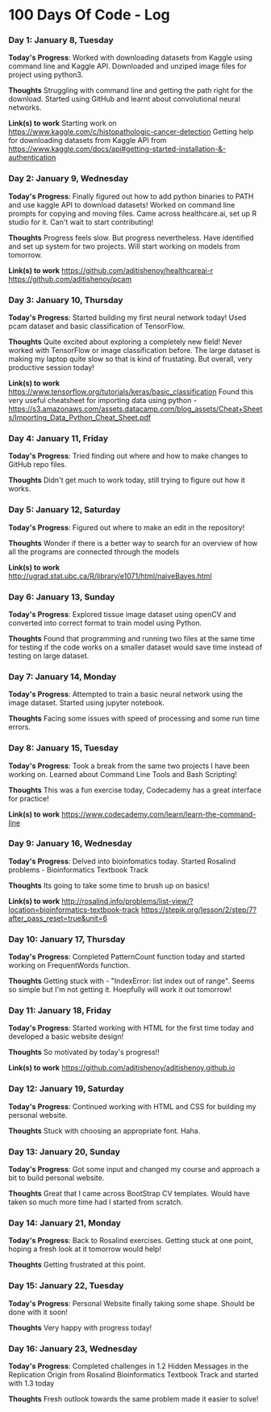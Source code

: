 # 100 Days Of Code - Log

### Day 1: January 8, Tuesday

**Today's Progress**: Worked with downloading datasets from Kaggle using command line and Kaggle API. Downloaded and unziped image files for project using python3. 

**Thoughts** Struggling with command line and getting the path right for the download. Started using GitHub and learnt about convolutional neural networks.  

**Link(s) to work**
Starting work on https://www.kaggle.com/c/histopathologic-cancer-detection
Getting help for downloading datasets from Kaggle API from https://www.kaggle.com/docs/api#getting-started-installation-&-authentication


### Day 2: January 9, Wednesday

**Today's Progress**: Finally figured out how to add python binaries to PATH and use kaggle API to download datasets! Worked on command line prompts for copying and moving files. Came across healthcare.ai, set up R studio for it. Can't wait to start contributing!

**Thoughts** Progress feels slow. But progress nevertheless. Have identified and set up system for two projects. Will start working on models from tomorrow. 

**Link(s) to work**
https://github.com/aditishenoy/healthcareai-r
https://github.com/aditishenoy/pcam


### Day 3: January 10, Thursday

**Today's Progress**: Started building my first neural network today! Used pcam dataset and basic classification of TensorFlow. 

**Thoughts** Quite excited about exploring a completely new field! Never worked with TensorFlow or image classification before. The large dataset is making my laptop quite slow so that is kind of frustating. But overall, very productive session today! 

**Link(s) to work**
https://www.tensorflow.org/tutorials/keras/basic_classification
Found this very useful cheatsheet for importing data using python - https://s3.amazonaws.com/assets.datacamp.com/blog_assets/Cheat+Sheets/Importing_Data_Python_Cheat_Sheet.pdf


### Day 4: January 11, Friday

**Today's Progress**: Tried finding out where and how to make changes to GitHub repo files.

**Thoughts** Didn't get much to work today, still trying to figure out how it works. 


### Day 5: January 12, Saturday

**Today's Progress**: Figured out where to make an edit in the repository!

**Thoughts** Wonder if there is a better way to search for an overview of how all the programs are connected through the models

**Link(s) to work**
http://ugrad.stat.ubc.ca/R/library/e1071/html/naiveBayes.html



### Day 6: January 13, Sunday

**Today's Progress**: Explored tissue image dataset using openCV and converted into correct format to train model using Python. 

**Thoughts** Found that programming and running two files at the same time for testing if the code works on a smaller dataset would save time instead of testing on large dataset. 

### Day 7: January 14, Monday

**Today's Progress**: Attempted to train a basic neural network using the image dataset. Started using jupyter notebook.

**Thoughts** Facing some issues with speed of processing and some run time errors. 

### Day 8: January 15, Tuesday

**Today's Progress**: Took a break from the same two projects I have been working on. Learned about Command Line Tools and Bash Scripting!

**Thoughts** This was a fun exercise today, Codecademy has a great interface for practice!

**Link(s) to work**
https://www.codecademy.com/learn/learn-the-command-line


### Day 9: January 16, Wednesday

**Today's Progress**: Delved into bioinfomatics today. Started Rosalind problems - Bioinformatics Textbook Track

**Thoughts** Its going to take some time to brush up on basics!

**Link(s) to work**
http://rosalind.info/problems/list-view/?location=bioinformatics-textbook-track
https://stepik.org/lesson/2/step/7?after_pass_reset=true&unit=6


### Day 10: January 17, Thursday

**Today's Progress**: Completed PatternCount function today and started working on FrequentWords function. 

**Thoughts** Getting stuck with - "IndexError: list index out of range". Seems so simple but I'm not getting it. Hoepfully will work it out tomorrow!

### Day 11: January 18, Friday

**Today's Progress**: Started working with HTML for the first time today and developed a basic website design!

**Thoughts** So motivated by today's progress!!

**Link(s) to work**
https://github.com/aditishenoy/aditishenoy.github.io

### Day 12: January 19, Saturday

**Today's Progress**: Continued working with HTML and CSS for building my personal website. 

**Thoughts** Stuck with choosing an appropriate font. Haha. 

### Day 13: January 20, Sunday

**Today's Progress**: Got some input and changed my course and approach a bit to build personal website.  

**Thoughts** Great that I came across BootStrap CV templates. Would have taken so much more time had I started from scratch. 

### Day 14: January 21, Monday

**Today's Progress**: Back to Rosalind exercises. Getting stuck at one point, hoping a fresh look at it tomorrow would help!   

**Thoughts** Getting frustrated at this point.  

### Day 15: January 22, Tuesday

**Today's Progress**: Personal Website finally taking some shape. Should be done with it soon!   

**Thoughts** Very happy with progress today!

### Day 16: January 23, Wednesday

**Today's Progress**: Completed challenges in 1.2 Hidden Messages in the Replication Origin from Rosalind Bioinformatics Textbook Track and started with 1.3 today

**Thoughts** Fresh outlook towards the same problem made it easier to solve!
